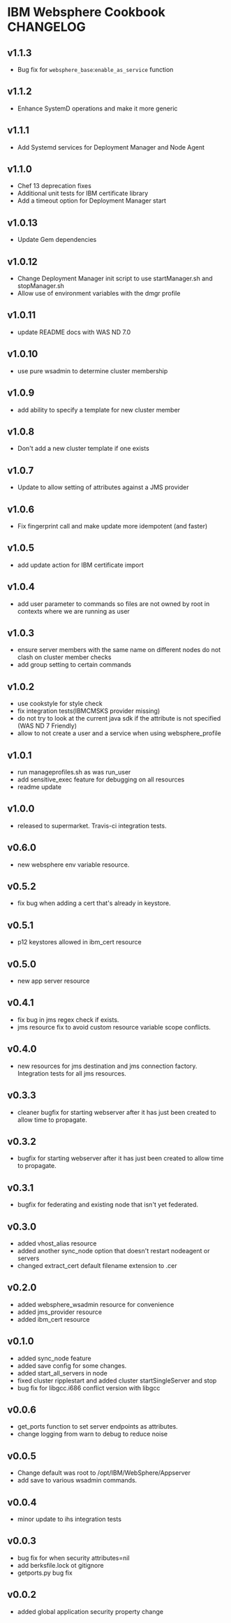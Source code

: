 IBM Websphere Cookbook CHANGELOG
========================

v1.1.3
--------------------
- Bug fix for `websphere_base`:`enable_as_service` function

v1.1.2
--------------------
- Enhance SystemD operations and make it more generic

v1.1.1
--------------------
- Add Systemd services for Deployment Manager and Node Agent

v1.1.0
--------------------
- Chef 13 deprecation fixes
- Additional unit tests for IBM certificate library
- Add a timeout option for Deployment Manager start

v1.0.13
--------------------
- Update Gem dependencies

v1.0.12
--------------------
- Change Deployment Manager init script to use startManager.sh and stopManager.sh
- Allow use of environment variables with the dmgr profile

v1.0.11
--------------------
- update README docs with WAS ND 7.0

v1.0.10
--------------------
- use pure wsadmin to determine cluster membership

v1.0.9
--------------------
- add ability to specify a template for new cluster member

v1.0.8
--------------------
- Don't add a new cluster template if one exists

v1.0.7
--------------------
- Update to allow setting of attributes against a JMS provider

v1.0.6
--------------------
- Fix fingerprint call and make update more idempotent (and faster)

v1.0.5
--------------------
- add update action for IBM certificate import

v1.0.4
--------------------
- add user parameter to commands so files are not owned by root in contexts where we are running as user

v1.0.3
--------------------
- ensure server members with the same name on different nodes do not clash on cluster member checks
- add group setting to certain commands

v1.0.2
--------------------
- use cookstyle for style check
- fix integration tests(IBMCMSKS provider missing)
- do not try to look at the current java sdk if the attribute is not specified (WAS ND 7 Friendly)
- allow to not create a user and a service when using websphere_profile

v1.0.1
--------------------
- run manageprofiles.sh as was run_user
- add sensitive_exec feature for debugging on all resources
- readme update

v1.0.0
--------------------
- released to supermarket. Travis-ci integration tests.

v0.6.0
--------------------
- new websphere env variable resource.

v0.5.2
--------------------
- fix bug when adding a cert that's already in keystore.

v0.5.1
--------------------
- p12 keystores allowed in ibm_cert resource

v0.5.0
--------------------
- new app server resource

v0.4.1
--------------------
- fix bug in jms regex check if exists.
- jms resource fix to avoid custom resource variable scope conflicts.

v0.4.0
--------------------
- new resources for jms destination and jms connection factory. Integration tests for all jms resources.

v0.3.3
--------------------
- cleaner bugfix for starting webserver after it has just been created to allow time to propagate.

v0.3.2
--------------------
- bugfix for starting webserver after it has just been created to allow time to propagate.

v0.3.1
--------------------
- bugfix for federating and existing node that isn't yet federated.

v0.3.0
--------------------
- added vhost_alias resource
- added another sync_node option that doesn't restart nodeagent or servers
- changed extract_cert default filename extension to .cer

v0.2.0
--------------------
- added websphere_wsadmin resource for convenience
- added jms_provider resource
- added ibm_cert resource

v0.1.0
--------------------
- added sync_node feature
- added save config for some changes.
- added start_all_servers in node
- fixed cluster ripplestart and added cluster startSingleServer and stop
- bug fix for libgcc.i686 conflict version with libgcc

v0.0.6
--------------------
- get_ports function to set server endpoints as attributes.
- change logging from warn to debug to reduce noise

v0.0.5
--------------------
- Change default was root to /opt/IBM/WebSphere/Appserver
- add save to various wsadmin commands.

v0.0.4
--------------------
- minor update to ihs integration tests

v0.0.3
--------------------
- bug fix for when security attributes=nil
- add berksfile.lock ot gitignore
- getports.py bug fix

v0.0.2
--------------------
- added global application security property change
